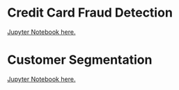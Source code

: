 # Credit Card Fraud Detection

[Jupyter Notebook here.](https://colab.research.google.com/drive/1mZx11uWuF_eF792PeUqIV52D0q2213Yp?usp=sharing)

# Customer Segmentation

[Jupyter Notebook here.](https://colab.research.google.com/drive/11zyHjcdarF3xS9UztfYL4jB6ZtNKI6aK?usp=sharing)
